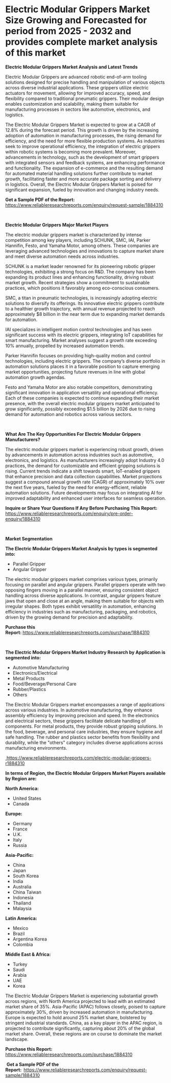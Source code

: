 <p><h1>Electric Modular Grippers Market Size Growing and Forecasted for period from 2025 - 2032 and provides complete market analysis of this market</h1></p><p><strong>Electric Modular Grippers Market Analysis and Latest Trends</strong></p>
<p><p>Electric Modular Grippers are advanced robotic end-of-arm tooling solutions designed for precise handling and manipulation of various objects across diverse industrial applications. These grippers utilize electric actuators for movement, allowing for improved accuracy, speed, and flexibility compared to traditional pneumatic grippers. Their modular design enables customization and scalability, making them suitable for manufacturing processes in sectors like automotive, electronics, and logistics.</p><p>The Electric Modular Grippers Market is expected to grow at a CAGR of 12.8% during the forecast period. This growth is driven by the increasing adoption of automation in manufacturing processes, the rising demand for efficiency, and the need for more flexible production systems. As industries seek to improve operational efficiency, the integration of electric grippers within robotic systems is becoming more prevalent. Moreover, advancements in technology, such as the development of smart grippers with integrated sensors and feedback systems, are enhancing performance and functionality. The expansion of e-commerce and the resulting demand for automated material handling solutions further contribute to market growth, facilitating faster and more accurate package sorting and delivery in logistics. Overall, the Electric Modular Grippers Market is poised for significant expansion, fueled by innovation and changing industry needs.</p></p>
<p><strong>Get a Sample PDF of the Report:&nbsp;</strong> <a href="https://www.reliableresearchreports.com/enquiry/request-sample/1884310?utm_campaign=3545&utm_medium=2&utm_source=Github&utm_content=ia&utm_term=12042025&utm_id=electric-modular-grippers">https://www.reliableresearchreports.com/enquiry/request-sample/1884310</a></p>
<p>&nbsp;</p>
<p><strong>Electric Modular Grippers Major Market Players</strong></p>
<p><p>The electric modular grippers market is characterized by intense competition among key players, including SCHUNK, SMC, IAI, Parker Hannifin, Festo, and Yamaha Motor, among others. These companies are leveraging advanced technologies and innovations to capture market share and meet diverse automation needs across industries.</p><p>SCHUNK is a market leader renowned for its pioneering robotic gripper technologies, exhibiting a strong focus on R&D. The company has been expanding its product lines and enhancing functionality, driving robust market growth. Recent strategies show a commitment to sustainable practices, which positions it favorably among eco-conscious consumers.</p><p>SMC, a titan in pneumatic technologies, is increasingly adopting electric solutions to diversify its offerings. Its innovative electric grippers contribute to a healthier growth trajectory, with annual revenue projected to reach approximately $8 billion in the near term due to expanding market demands for automation.</p><p>IAI specializes in intelligent motion control technologies and has seen significant success with its electric grippers, integrating IoT capabilities for smart manufacturing. Market analyses suggest a growth rate exceeding 10% annually, propelled by increased automation trends.</p><p>Parker Hannifin focuses on providing high-quality motion and control technologies, including electric grippers. The company’s diverse portfolio in automation solutions places it in a favorable position to capture emerging market opportunities, projecting future revenues in line with global automation growth agendas.</p><p>Festo and Yamaha Motor are also notable competitors, demonstrating significant innovation in application versatility and operational efficiency. Each of these companies is expected to continue expanding their market presence, with the overall electric modular grippers market anticipated to grow significantly, possibly exceeding $1.5 billion by 2026 due to rising demand for automation and robotics across various sectors.</p></p>
<p>&nbsp;</p>
<p><strong>What Are The Key Opportunities For Electric Modular Grippers Manufacturers?</strong></p>
<p><p>The electric modular grippers market is experiencing robust growth, driven by advancements in automation across industries such as automotive, electronics, and logistics. As manufacturers increasingly adopt Industry 4.0 practices, the demand for customizable and efficient gripping solutions is rising. Current trends indicate a shift towards smart, IoT-enabled grippers that enhance precision and data collection capabilities. Market projections suggest a compound annual growth rate (CAGR) of approximately 10% over the next five years, fueled by the need for energy-efficient, reliable automation solutions. Future developments may focus on integrating AI for improved adaptability and enhanced user interfaces for seamless operation.</p></p>
<p><strong>Inquire or Share Your Questions If Any Before Purchasing This Report:</strong> <a href="https://www.reliableresearchreports.com/enquiry/pre-order-enquiry/1884310?utm_campaign=3545&utm_medium=2&utm_source=Github&utm_content=ia&utm_term=12042025&utm_id=electric-modular-grippers">https://www.reliableresearchreports.com/enquiry/pre-order-enquiry/1884310</a></p>
<p>&nbsp;</p>
<p><strong>Market Segmentation</strong></p>
<p><strong>The Electric Modular Grippers Market Analysis by types is segmented into:</strong></p>
<p><ul><li>Parallel Gripper</li><li>Angular Gripper</li></ul></p>
<p><p>The electric modular grippers market comprises various types, primarily focusing on parallel and angular grippers. Parallel grippers operate with two opposing fingers moving in a parallel manner, ensuring consistent object handling across diverse applications. In contrast, angular grippers feature jaws that open and close at an angle, making them suitable for objects with irregular shapes. Both types exhibit versatility in automation, enhancing efficiency in industries such as manufacturing, packaging, and robotics, driven by the growing demand for precision and adaptability.</p></p>
<p><strong>Purchase this Report:&nbsp;</strong><a href="https://www.reliableresearchreports.com/purchase/1884310?utm_campaign=3545&utm_medium=2&utm_source=Github&utm_content=ia&utm_term=12042025&utm_id=electric-modular-grippers">https://www.reliableresearchreports.com/purchase/1884310</a></p>
<p>&nbsp;</p>
<p><strong>The Electric Modular Grippers Market Industry Research by Application is segmented into:</strong></p>
<p><ul><li>Automotive Manufacturing</li><li>Electronics/Electrical</li><li>Metal Products</li><li>Food/Beverage/Personal Care</li><li>Rubber/Plastics</li><li>Others</li></ul></p>
<p><p>The Electric Modular Grippers market encompasses a range of applications across various industries. In automotive manufacturing, they enhance assembly efficiency by improving precision and speed. In the electronics and electrical sectors, these grippers facilitate delicate handling of components. For metal products, they provide robust gripping solutions. In the food, beverage, and personal care industries, they ensure hygiene and safe handling. The rubber and plastics sector benefits from flexibility and durability, while the "others" category includes diverse applications across manufacturing environments.</p></p>
<p><a href="https://www.reliableresearchreports.com/electric-modular-grippers-r1884310?utm_campaign=3545&utm_medium=2&utm_source=Github&utm_content=ia&utm_term=12042025&utm_id=electric-modular-grippers">&nbsp;https://www.reliableresearchreports.com/electric-modular-grippers-r1884310</a></p>
<p><strong>In terms of Region, the Electric Modular Grippers Market Players available by Region are:</strong></p>
<p>
    <p> <strong> North America: </strong>
        <ul>
            <li>United States</li>
            <li>Canada</li>
        </ul>
        </p> 
    <p> <strong> Europe: </strong>
        <ul>
            <li>Germany</li>
            <li>France</li>
            <li>U.K.</li>
            <li>Italy</li>
            <li>Russia</li>
        </ul>
        </p> 
    <p> <strong> Asia-Pacific: </strong>
        <ul>
            <li>China</li>
            <li>Japan</li>
            <li>South Korea</li>
            <li>India</li>
            <li>Australia</li>
            <li>China Taiwan</li>
            <li>Indonesia</li>
            <li>Thailand</li>
            <li>Malaysia</li>
        </ul>
        </p> 
    <p> <strong> Latin America: </strong>
        <ul>
            <li>Mexico</li>
            <li>Brazil</li>
            <li>Argentina Korea</li>
            <li>Colombia</li>
        </ul>
        </p> 
    <p> <strong> Middle East & Africa: </strong>
        <ul>
            <li>Turkey</li>
            <li>Saudi</li>
            <li>Arabia</li>
            <li>UAE</li>
            <li>Korea</li>
        </ul>
    </p>
    </p>
<p><p>The Electric Modular Grippers Market is experiencing substantial growth across regions, with North America projected to lead with an estimated market share of 35%. Asia-Pacific (APAC) follows closely, poised to capture approximately 30%, driven by increased automation in manufacturing. Europe is expected to hold around 25% market share, bolstered by stringent industrial standards. China, as a key player in the APAC region, is projected to contribute significantly, capturing about 20% of the global market share. Overall, these regions are on course to dominate the market landscape.</p></p>
<p><strong>Purchase this Report: </strong><a href="https://www.reliableresearchreports.com/purchase/1884310?utm_campaign=3545&utm_medium=2&utm_source=Github&utm_content=ia&utm_term=12042025&utm_id=electric-modular-grippers">https://www.reliableresearchreports.com/purchase/1884310</a></p>
<p>&nbsp;<strong>Get a Sample PDF of the Report:&nbsp;&nbsp;</strong><a href="https://www.reliableresearchreports.com/enquiry/request-sample/1884310?utm_campaign=3545&utm_medium=2&utm_source=Github&utm_content=ia&utm_term=12042025&utm_id=electric-modular-grippers">https://www.reliableresearchreports.com/enquiry/request-sample/1884310</a></p>
<p><strong></strong></p>
<p><p></p><p></p><p></p></p>